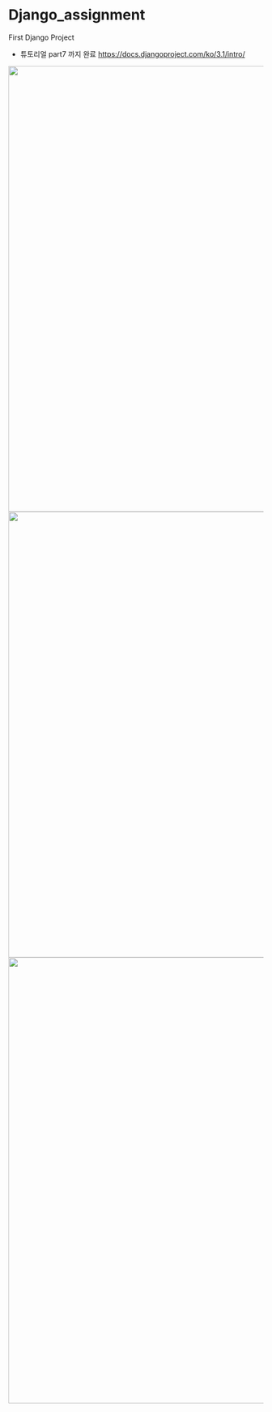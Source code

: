 # Django_assignment
First Django Project

- 튜토리얼 part7 까지 완료
 https://docs.djangoproject.com/ko/3.1/intro/ 
 
<img width="880" src="https://user-images.githubusercontent.com/57608585/100998625-1dbe1200-359f-11eb-9eaa-7d89710c1c84.png">
<img width="880" src="https://user-images.githubusercontent.com/57608585/100998512-f6ffdb80-359e-11eb-8fd1-657dfc029afb.png"> 
<img width="880" src="https://user-images.githubusercontent.com/57608585/100998644-23b3f300-359f-11eb-8105-1923ad8b7633.png">
